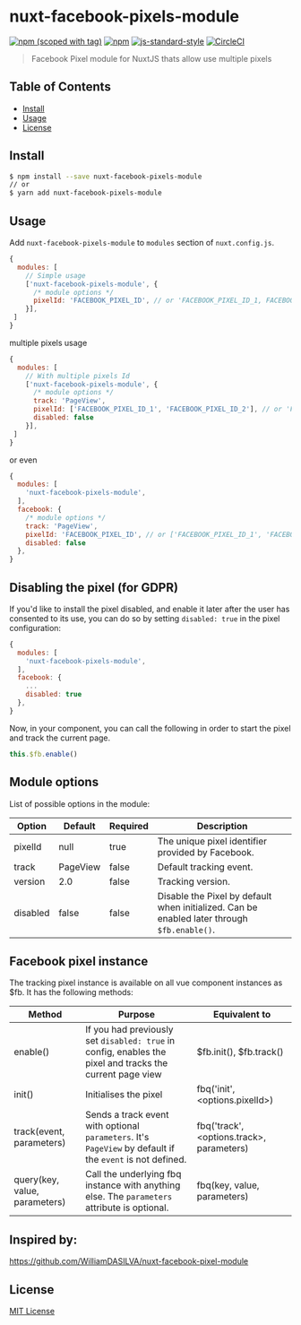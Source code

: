 # nuxt-facebook-pixels-module

[![npm (scoped with tag)](https://img.shields.io/npm/v/nuxt-facebook-pixels-module/latest.svg?style=flat-square)](https://npmjs.com/package/nuxt-facebook-pixels-module)
[![npm](https://img.shields.io/npm/dt/nuxt-facebook-pixels-module.svg?style=flat-square)](https://npmjs.com/package/nuxt-facebook-pixels-module)
[![js-standard-style](https://img.shields.io/badge/code_style-standard-brightgreen.svg?style=flat-square)](http://standardjs.com)
[![CircleCI](https://img.shields.io/circleci/project/github/cyberz/nuxt-facebook-pixels-module/master.svg?style=flat-square)](https://circleci.com/gh/cyberz/nuxt-facebook-pixels-module/tree/master)

> Facebook Pixel module for NuxtJS thats allow use multiple pixels

## Table of Contents

* [Install](#install)
* [Usage](#getting-started)
* [License](#license)

## Install

```bash
$ npm install --save nuxt-facebook-pixels-module
// or
$ yarn add nuxt-facebook-pixels-module
```

## Usage

Add `nuxt-facebook-pixels-module` to `modules` section of `nuxt.config.js`.

```js
{
  modules: [
    // Simple usage
    ['nuxt-facebook-pixels-module', {
      /* module options */
      pixelId: 'FACEBOOK_PIXEL_ID', // or 'FACEBOOK_PIXEL_ID_1, FACEBOOK_PIXEL_ID_2'
    }],
 ]
}
```

multiple pixels usage

```js
{
  modules: [
    // With multiple pixels Id
    ['nuxt-facebook-pixels-module', {
      /* module options */
      track: 'PageView',
      pixelId: ['FACEBOOK_PIXEL_ID_1', 'FACEBOOK_PIXEL_ID_2'], // or 'FACEBOOK_PIXEL_ID_1, FACEBOOK_PIXEL_ID_2' useful when process.env.FACEBOOK_PIXELS
      disabled: false
    }],
 ]
}
```

or even

```js
{
  modules: [
    'nuxt-facebook-pixels-module',
  ],
  facebook: {
    /* module options */
    track: 'PageView',
    pixelId: 'FACEBOOK_PIXEL_ID', // or ['FACEBOOK_PIXEL_ID_1', 'FACEBOOK_PIXEL_ID_2']
    disabled: false
  },
}
```

## Disabling the pixel (for GDPR)

If you'd like to install the pixel disabled, and enable it later after the user has consented to its use, you can do so by setting `disabled: true` in the pixel configuration:

```js
{
  modules: [
    'nuxt-facebook-pixels-module',
  ],
  facebook: {
    ...
    disabled: true
  },
}
```

Now, in your component, you can call the following in order to start the pixel and track the current page.

```js
this.$fb.enable()
```

## Module options

List of possible options in the module:

| Option   | Default  | Required | Description                                                                               |
|----------|----------|----------|-------------------------------------------------------------------------------------------|
| pixelId  | null     | true     | The unique pixel identifier provided by Facebook.                                         |
| track    | PageView | false    | Default tracking event.                                                                   |
| version  | 2.0      | false    | Tracking version.                                                                         |
| disabled | false    | false    | Disable the Pixel by default when initialized. Can be enabled later through `$fb.enable()`.

## Facebook pixel instance

The tracking pixel instance is available on all vue component instances as $fb. It has the following methods:

| Method            | Purpose                                                                                                  | Equivalent to                  |
|-------------------|----------------------------------------------------------------------------------------------------------|--------------------------------|
| enable()          | If you had previously set `disabled: true` in config, enables the pixel and tracks the current page view | $fb.init(), $fb.track()        |
| init()            | Initialises the pixel                                                                                    | fbq('init', <options.pixelId>) |
| track(event, parameters)           | Sends a track event with optional `parameters`. It's `PageView` by default if the `event` is not defined.                                                                                      | fbq('track', <options.track>, parameters)  |
| query(key, value, parameters) | Call the underlying fbq instance with anything else. The `parameters` attribute is optional.                                                      | fbq(key, value, parameters)                |

## Inspired by:
https://github.com/WilliamDASILVA/nuxt-facebook-pixel-module

## License

[MIT License](./LICENSE)

